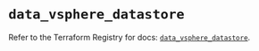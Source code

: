 # `data_vsphere_datastore`

Refer to the Terraform Registry for docs: [`data_vsphere_datastore`](https://registry.terraform.io/providers/hashicorp/vsphere/2.9.0/docs/data-sources/datastore).
